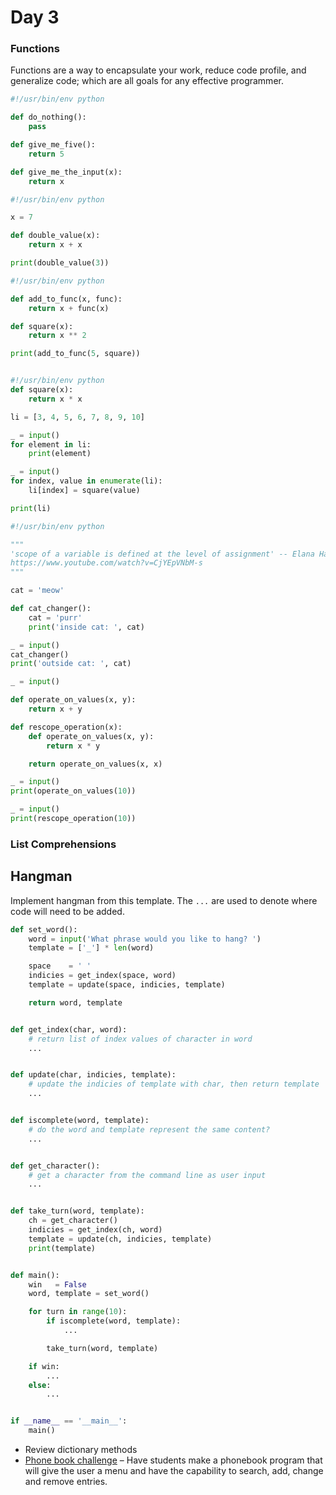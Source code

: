 # Day 3
### Functions

Functions are a way to encapsulate your work, reduce code profile, and generalize code; which are all goals for any effective programmer.

```python
#!/usr/bin/env python

def do_nothing():
    pass

def give_me_five():
    return 5

def give_me_the_input(x):
    return x
```
```python
#!/usr/bin/env python

x = 7

def double_value(x):
    return x + x

print(double_value(3))
```

```python
#!/usr/bin/env python

def add_to_func(x, func):
    return x + func(x)

def square(x):
    return x ** 2

print(add_to_func(5, square))
```

```python

#!/usr/bin/env python
def square(x):
    return x * x

li = [3, 4, 5, 6, 7, 8, 9, 10]

_ = input()
for element in li:
    print(element)

_ = input()
for index, value in enumerate(li):
    li[index] = square(value)

print(li)
```

```python
#!/usr/bin/env python

"""
'scope of a variable is defined at the level of assignment' -- Elana Hashman
https://www.youtube.com/watch?v=CjYEpVNbM-s
"""

cat = 'meow'

def cat_changer():
    cat = 'purr'
    print('inside cat: ', cat)

_ = input()
cat_changer()
print('outside cat: ', cat)

_ = input()

def operate_on_values(x, y):
    return x + y

def rescope_operation(x):
    def operate_on_values(x, y):
        return x * y

    return operate_on_values(x, x)

_ = input()
print(operate_on_values(10))

_ = input()
print(rescope_operation(10))
```

### List Comprehensions

## Hangman
Implement hangman from this template. The `...` are used to denote where code will need to be added.

```python
def set_word():
    word = input('What phrase would you like to hang? ')
    template = ['_'] * len(word)

    space    = ' '
    indicies = get_index(space, word)
    template = update(space, indicies, template)

    return word, template


def get_index(char, word):
    # return list of index values of character in word
    ...


def update(char, indicies, template):
    # update the indicies of template with char, then return template
    ...


def iscomplete(word, template):
    # do the word and template represent the same content?
    ...


def get_character():
    # get a character from the command line as user input
    ...


def take_turn(word, template):
    ch = get_character()
    indicies = get_index(ch, word)
    template = update(ch, indicies, template)
    print(template)


def main():
    win   = False
    word, template = set_word()

    for turn in range(10):
        if iscomplete(word, template):
            ...

        take_turn(word, template)

    if win:
        ...
    else:
        ...


if __name__ == '__main__':
    main()

```

 - Review dictionary methods
 - [Phone book challenge](./example-files/phonebook.py) – Have students make a phonebook program that will give the user a menu and have the capability to search, add, change and remove entries.
